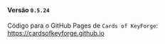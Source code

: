 #### Versão `0.5.24`

Código para o GitHub Pages de `Cards of KeyForge`: https://cardsofkeyforge.github.io
